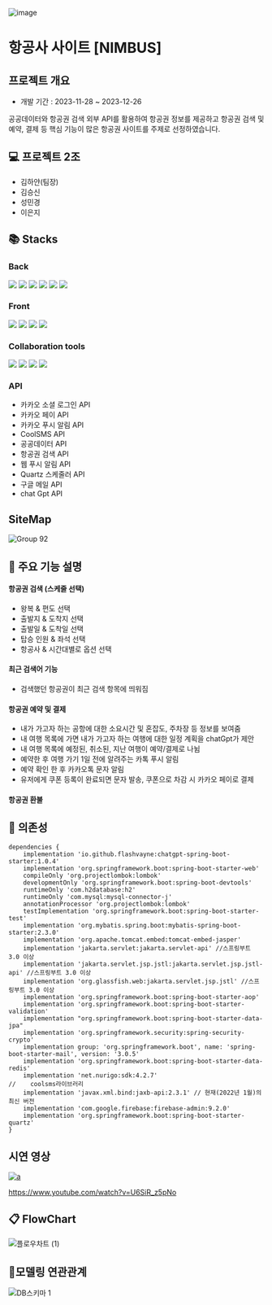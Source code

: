 ![image](https://github.com/heidi505/advanced_first_project/assets/98313279/b471349b-7f5e-4601-82a5-922300a9ebff)

# 항공사 사이트 [NIMBUS]
   
## 프로젝트 개요
- 개발 기간 : 2023-11-28 ~ 2023-12-26
  
공공데이터와 항공권 검색 외부 API를 활용하여 항공권 정보를 제공하고 항공권 검색 및 예약, 결제 등 핵심 기능이 많은 항공권 사이트를 주제로 선정하였습니다.

## 💻 프로젝트 2조
+ 김하얀(팀장)
+ 김승신
+ 성민경
+ 이은지
  
## 📚 Stacks

### Back
<img src="https://img.shields.io/badge/Java-EF2D5E.svg?&style=for-the-badge&logo=Java&logoColor=white"/> <img src="https://img.shields.io/badge/mysql-4479A1?style=for-the-badge&logo=mysql&logoColor=white"> <img src="https://img.shields.io/badge/firebase-FFCA28?style=for-the-badge&logo=firebase&logoColor=white"> <img src="https://img.shields.io/badge/spring-6DB33F?style=for-the-badge&logo=spring&logoColor=white"> <img src="https://img.shields.io/badge/myBatis-003545?style=for-the-badge&logo=myBatis&logoColor=white"> <img src="https://img.shields.io/badge/Jsp-FE5F50?style=for-the-badge&logo=Jsp&logoColor=white"> 

### Front
<img src="https://img.shields.io/badge/html5-E34F26?style=for-the-badge&logo=html5&logoColor=white"> <img src="https://img.shields.io/badge/css3-1572B6?style=for-the-badge&logo=css3&logoColor=white"> <img src="https://img.shields.io/badge/javascript-F7DF1E?style=for-the-badge&logo=javascript&logoColor=black"> <img src="https://img.shields.io/badge/bootstrap-7952B3?style=for-the-badge&logo=bootstrap&logoColor=white">

### Collaboration tools
<img src="https://img.shields.io/badge/figma-0769AD?style=for-the-badge&logo=figma&logoColor=white"> <img src="https://img.shields.io/badge/notion-4FC08D?style=for-the-badge&logo=notion&logoColor=white"> <img src="https://img.shields.io/badge/github-181717?style=for-the-badge&logo=github&logoColor=white"> <img src="https://img.shields.io/badge/git-F05032?style=for-the-badge&logo=git&logoColor=white">

### API
* 카카오 소셜 로그인 API
* 카카오 페이 API
* 카카오 푸시 알림 API
* CoolSMS API
* 공공데이터 API
* 항공권 검색 API
* 웹 푸시 알림 API
* Quartz 스케줄러 API
* 구글 메일 API
* chat Gpt API
  
## SiteMap
![Group 92](https://github.com/heidi505/advanced_first_project/assets/98313279/e366cb62-81ea-4ec9-b4c2-bcf920e24f6c)

## 📓 주요 기능 설명
#### 항공권 검색 (스케줄 선택)
- 왕복 & 편도 선택
- 출발지 & 도착지 선택
- 출발일 & 도착일 선택
- 탑승 인원 & 좌석 선택
- 항공사 & 시간대별로 옵션 선택
#### 최근 검색어 기능
- 검색했던 항공권이 최근 검색 항목에 띄워짐
#### 항공권 예약 및 결제
- 내가 가고자 하는 공항에 대한 소요시간 및 혼잡도, 주차장 등 정보를 보여줌 
- 내 여행 목록에 가면 내가 가고자 하는 여행에 대한 일정 계획을 chatGpt가 제안 
- 내 여행 목록에 예정된, 취소된, 지난 여행이 예약/결제로 나뉨
- 예약한 후 여행 가기 1일 전에 알려주는 카톡 푸시 알림
- 예약 확인 한 후 카카오톡 문자 알림
- 유저에게 쿠폰 등록이 완료되면 문자 발송, 쿠폰으로 차감 시 카카오 페이로 결제
#### 항공권 환불  

  
## 🔖 의존성
```
dependencies {
    implementation 'io.github.flashvayne:chatgpt-spring-boot-starter:1.0.4'
    implementation 'org.springframework.boot:spring-boot-starter-web'
    compileOnly 'org.projectlombok:lombok'
    developmentOnly 'org.springframework.boot:spring-boot-devtools'
    runtimeOnly 'com.h2database:h2'
    runtimeOnly 'com.mysql:mysql-connector-j'
    annotationProcessor 'org.projectlombok:lombok'
    testImplementation 'org.springframework.boot:spring-boot-starter-test'
    implementation 'org.mybatis.spring.boot:mybatis-spring-boot-starter:2.3.0'
    implementation 'org.apache.tomcat.embed:tomcat-embed-jasper'
    implementation 'jakarta.servlet:jakarta.servlet-api' //스프링부트 3.0 이상
    implementation 'jakarta.servlet.jsp.jstl:jakarta.servlet.jsp.jstl-api' //스프링부트 3.0 이상
    implementation 'org.glassfish.web:jakarta.servlet.jsp.jstl' //스프링부트 3.0 이상
    implementation 'org.springframework.boot:spring-boot-starter-aop'
    implementation 'org.springframework.boot:spring-boot-starter-validation'
    implementation "org.springframework.boot:spring-boot-starter-data-jpa"
    implementation 'org.springframework.security:spring-security-crypto'
    implementation group: 'org.springframework.boot', name: 'spring-boot-starter-mail', version: '3.0.5'
    implementation 'org.springframework.boot:spring-boot-starter-data-redis'
    implementation 'net.nurigo:sdk:4.2.7'
//    coolsms라이브러리
    implementation 'javax.xml.bind:jaxb-api:2.3.1' // 현재(2022년 1월)의 최신 버전
    implementation 'com.google.firebase:firebase-admin:9.2.0'
    implementation 'org.springframework.boot:spring-boot-starter-quartz'
}
```
## 시연 영상

[![a](http://img.youtube.com/vi/Mh5M3GhKv04/0.jpg)](https://youtu.be/Mh5M3GhKv04&t)

https://www.youtube.com/watch?v=U6SiR_z5pNo
  
## 📋 FlowChart
![플로우차트 (1)](https://github.com/heidi505/advanced_first_project/assets/98313279/0fdb67aa-5b92-4290-9c03-760a3bd5f79f)  

  
## 📒모델링 연관관계
![DB스키마 1](https://github.com/heidi505/advanced_first_project/assets/98313279/11f6d5e1-99ab-4866-9bcf-079fdf32f81e)
